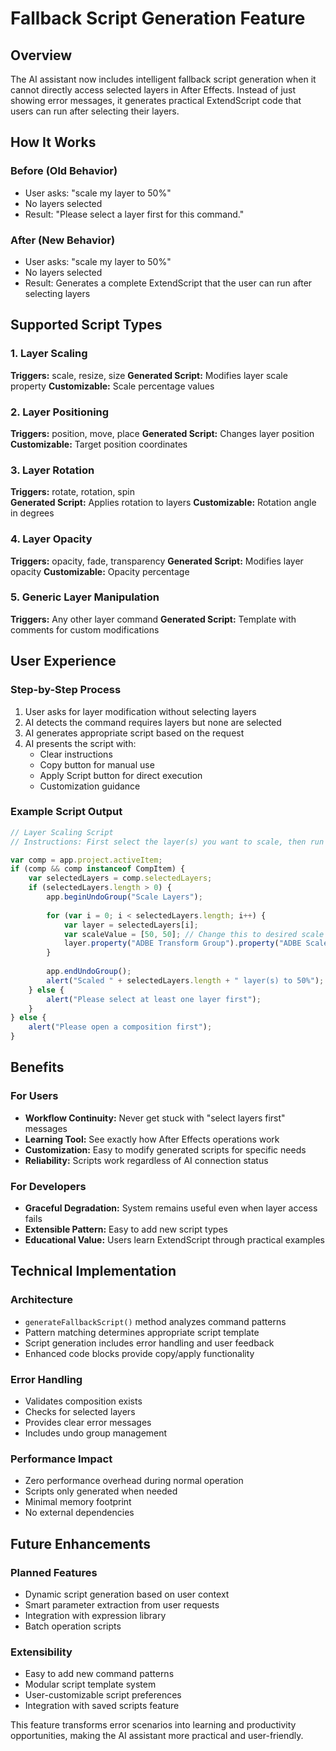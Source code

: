 # Fallback Script Generation Feature

## Overview
The AI assistant now includes intelligent fallback script generation when it cannot directly access selected layers in After Effects. Instead of just showing error messages, it generates practical ExtendScript code that users can run after selecting their layers.

## How It Works

### Before (Old Behavior)
- User asks: "scale my layer to 50%"
- No layers selected
- Result: "Please select a layer first for this command."

### After (New Behavior)  
- User asks: "scale my layer to 50%"
- No layers selected
- Result: Generates a complete ExtendScript that the user can run after selecting layers

## Supported Script Types

### 1. Layer Scaling
**Triggers:** scale, resize, size
**Generated Script:** Modifies layer scale property
**Customizable:** Scale percentage values

### 2. Layer Positioning  
**Triggers:** position, move, place
**Generated Script:** Changes layer position
**Customizable:** Target position coordinates

### 3. Layer Rotation
**Triggers:** rotate, rotation, spin  
**Generated Script:** Applies rotation to layers
**Customizable:** Rotation angle in degrees

### 4. Layer Opacity
**Triggers:** opacity, fade, transparency
**Generated Script:** Modifies layer opacity
**Customizable:** Opacity percentage

### 5. Generic Layer Manipulation
**Triggers:** Any other layer command
**Generated Script:** Template with comments for custom modifications

## User Experience

### Step-by-Step Process
1. User asks for layer modification without selecting layers
2. AI detects the command requires layers but none are selected
3. AI generates appropriate script based on the request
4. AI presents the script with:
   - Clear instructions
   - Copy button for manual use
   - Apply Script button for direct execution
   - Customization guidance

### Example Script Output
```javascript
// Layer Scaling Script
// Instructions: First select the layer(s) you want to scale, then run this script

var comp = app.project.activeItem;
if (comp && comp instanceof CompItem) {
    var selectedLayers = comp.selectedLayers;
    if (selectedLayers.length > 0) {
        app.beginUndoGroup("Scale Layers");
        
        for (var i = 0; i < selectedLayers.length; i++) {
            var layer = selectedLayers[i];
            var scaleValue = [50, 50]; // Change this to desired scale percentage
            layer.property("ADBE Transform Group").property("ADBE Scale").setValue(scaleValue);
        }
        
        app.endUndoGroup();
        alert("Scaled " + selectedLayers.length + " layer(s) to 50%");
    } else {
        alert("Please select at least one layer first");
    }
} else {
    alert("Please open a composition first");
}
```

## Benefits

### For Users
- **Workflow Continuity:** Never get stuck with "select layers first" messages
- **Learning Tool:** See exactly how After Effects operations work
- **Customization:** Easy to modify generated scripts for specific needs
- **Reliability:** Scripts work regardless of AI connection status

### For Developers
- **Graceful Degradation:** System remains useful even when layer access fails
- **Extensible Pattern:** Easy to add new script types
- **Educational Value:** Users learn ExtendScript through practical examples

## Technical Implementation

### Architecture
- `generateFallbackScript()` method analyzes command patterns
- Pattern matching determines appropriate script template
- Script generation includes error handling and user feedback
- Enhanced code blocks provide copy/apply functionality

### Error Handling
- Validates composition exists
- Checks for selected layers
- Provides clear error messages
- Includes undo group management

### Performance Impact
- Zero performance overhead during normal operation
- Scripts only generated when needed
- Minimal memory footprint
- No external dependencies

## Future Enhancements

### Planned Features
- Dynamic script generation based on user context
- Smart parameter extraction from user requests
- Integration with expression library
- Batch operation scripts

### Extensibility
- Easy to add new command patterns
- Modular script template system
- User-customizable script preferences
- Integration with saved scripts feature

This feature transforms error scenarios into learning and productivity opportunities, making the AI assistant more practical and user-friendly.
